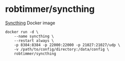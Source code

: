 robtimmer/syncthing
===================

[Syncthing](http://syncthing.net/) Docker image



    docker run -d \
        --name syncthing \
        --restart always \
        -p 8384:8384 -p 22000:22000 -p 21027:21027/udp \
        -v /path/to/config/directory:/data/config \
        robtimmer/syncthing
